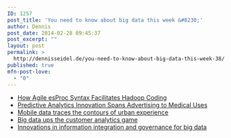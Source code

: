 ```yaml
---
ID: 1257
post_title: 'You need to know about big data this week &#8230;'
author: Dennis
post_date: 2014-02-28 09:45:37
post_excerpt: ""
layout: post
permalink: >
  http://dennisseidel.de/you-need-to-know-about-big-data-this-week-38/
published: true
mfn-post-love:
  - "0"
---
```

<ul class="scrd_digest">
<li><a href="http://www.datasciencecentral.com/xn/detail/6448529:BlogPost:147130" rel="external">How Agile esProc Syntax Facilitates Hadoop Coding</a>
</li>
<li><a href="http://www.datasciencecentral.com/xn/detail/6448529:BlogPost:147118" rel="external">Predictive Analytics Innovation Spans Advertising to Medical Uses</a>
</li>
<li><a href="http://feedproxy.google.com/~r/ibm-big-data-hub/~3/in5ME9yI3yQ/mobile-data-traces-contours-urban-experience" rel="external">Mobile data traces the contours of urban experience</a>
</li>
<li><a href="http://feedproxy.google.com/~r/ibm-big-data-hub/~3/6H-hLFiTCUU/big-data-ups-customer-analytics-game" rel="external">Big data ups the customer analytics game</a>
</li>
<li><a href="http://feedproxy.google.com/~r/ibm-big-data-hub/~3/VDHL2VsNeVY/innovations-information-integration-and-governance-big-data" rel="external">Innovations in information integration and governance for big data</a>
</li>
</ul>